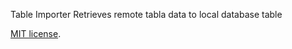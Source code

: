 Table Importer
Retrieves remote tabla data to local database table

[MIT license](http://opensource.org/licenses/mit-license.html).
